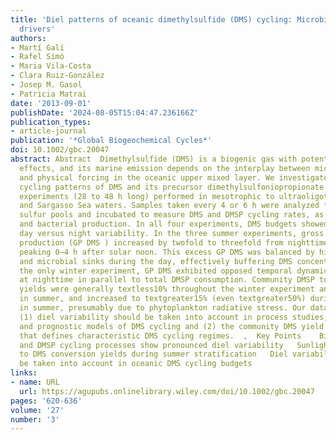 ```yaml
---
title: 'Diel patterns of oceanic dimethylsulfide (DMS) cycling: Microbial and physical
  drivers'
authors:
- Martí Galí
- Rafel Simó
- Maria Vila-Costa
- Clara Ruiz-González
- Josep M. Gasol
- Patricia Matrai
date: '2013-09-01'
publishDate: '2024-08-05T15:04:47.236166Z'
publication_types:
- article-journal
publication: '*Global Biogeochemical Cycles*'
doi: 10.1002/gbc.20047
abstract: Abstract  Dimethylsulfide (DMS) is a biogenic gas with potential climatic
  effects, and its marine emission depends on the interplay between microbial activity
  and physical forcing in the oceanic upper mixed layer. We investigated the diel
  cycling patterns of DMS and its precursor dimethylsulfoniopropionate (DMSP) in four
  experiments (28 to 48 h long) performed in mesotrophic to ultraoligotrophic Mediterranean
  and Sargasso Sea waters. Samples taken every 4 or 6 h were analyzed for dimethylated
  sulfur pools and incubated to measure DMS and DMSP cycling rates, as well as primary
  and bacterial production. In all four experiments, DMS budgets showed pronounced
  day versus night variability. In the three summer experiments, gross community DMS
  production (GP DMS ) increased by twofold to threefold from nighttime to daytime,
  peaking 0–4 h after solar noon. This excess GP DMS was balanced by higher photochemical
  and microbial sinks during the day, effectively buffering DMS concentrations. In
  the only winter experiment, GP DMS exhibited opposed temporal dynamics and peaked
  at nighttime in parallel to total DMSP consumption. Community DMSP to DMS conversion
  yields were generally textless10% throughout the winter experiment and at night
  in summer, and increased to textgreater15% (even textgreater50%) during the day
  in summer, presumably due to phytoplankton radiative stress. Our data suggest that
  (1) diel variability should be taken into account in process studies, diagnostic,
  and prognostic models of DMS cycling and (2) the community DMS yield is a key variable
  that defines characteristic DMS cycling regimes.  ,  Key Points    Biological DMS
  and DMSP cycling processes show pronounced diel variability   Sunlight drives DMSP
  to DMS conversion yields during summer stratification   Diel variability should
  be taken into account in oceanic DMS cycling budgets
links:
- name: URL
  url: https://agupubs.onlinelibrary.wiley.com/doi/10.1002/gbc.20047
pages: '620-636'
volume: '27'
number: '3'
---
```

